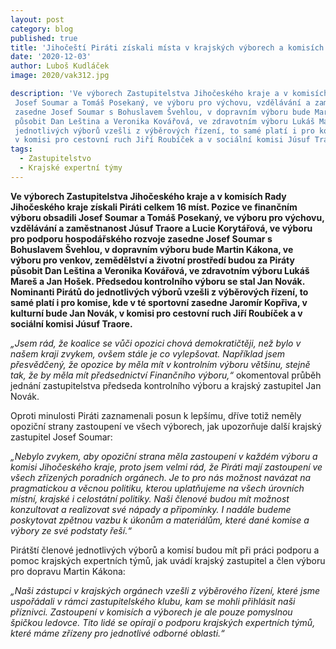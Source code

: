 ```yaml
---
layout: post
category: blog
published: true
title: 'Jihočeští Piráti získali místa v krajských výborech a komisích'
date: '2020-12-03'
author: Luboš Kudláček
image: 2020/vak312.jpg

description: 'Ve výborech Zastupitelstva Jihočeského kraje a v komisích Rady Jihočeského kraje získali Piráti celkem 16 míst. Pozice ve finančním výboru obsadili
 Josef Soumar a Tomáš Posekaný, ve výboru pro výchovu, vzdělávání a zaměstnanost Júsuf Traore a Lucie Korytářová, ve výboru pro podporu hospodářského rozvoje 
 zasedne Josef Soumar s Bohuslavem Švehlou, v dopravním výboru bude Martin Kákona, ve výboru pro venkov, zemědělství a životní prostředí budou za Piráty 
 působit Dan Leština a Veronika Kovářová, ve zdravotním výboru Lukáš Mareš a Jan Hošek.  Předsedou kontrolního výboru se stal Jan Novák. Nominanti Pirátů do 
 jednotlivých výborů vzešli z výběrových řízení, to samé platí i pro komise, kde v té sportovní zasedne Jaromír Kopřiva, v kulturní bude Jan Novák, 
 v komisi pro cestovní ruch Jiří Roubíček a v sociální komisi Júsuf Traore.'
tags:
  - Zastupitelstvo
  - Krajské expertní týmy
---
```

**Ve výborech Zastupitelstva Jihočeského kraje a v komisích Rady Jihočeského kraje získali Piráti celkem 16 míst. Pozice ve finančním výboru obsadili
 Josef Soumar a Tomáš Posekaný, ve výboru pro výchovu, vzdělávání a zaměstnanost Júsuf Traore a Lucie Korytářová, ve výboru pro podporu hospodářského rozvoje 
 zasedne Josef Soumar s Bohuslavem Švehlou, v dopravním výboru bude Martin Kákona, ve výboru pro venkov, zemědělství a životní prostředí budou za Piráty 
 působit Dan Leština a Veronika Kovářová, ve zdravotním výboru Lukáš Mareš a Jan Hošek.  Předsedou kontrolního výboru se stal Jan Novák. Nominanti Pirátů do 
 jednotlivých výborů vzešli z výběrových řízení, to samé platí i pro komise, kde v té sportovní zasedne Jaromír Kopřiva, v kulturní bude Jan Novák, 
 v komisi pro cestovní ruch Jiří Roubíček a v sociální komisi Júsuf Traore.**

*„Jsem rád, že koalice se vůči opozici chová demokratičtěji, než bylo v našem kraji zvykem, ovšem stále je co vylepšovat. Například jsem přesvědčený, 
že opozice by měla mít v kontrolním výboru většinu, stejně tak, že by měla mít předsednictví Finančního výboru,“* okomentoval průběh jednání 
zastupitelstva předseda kontrolního výboru a krajský zastupitel Jan Novák.

Oproti minulosti  Piráti zaznamenali posun k lepšímu, dříve totiž neměly opoziční strany zastoupení ve všech výborech, jak upozorňuje další krajský zastupitel Josef Soumar:

*„Nebylo zvykem, aby opoziční strana měla zastoupení v každém výboru a komisi Jihočeského kraje, proto jsem velmi rád, že Piráti mají zastoupení 
ve všech zřízených poradních orgánech. Je to pro nás možnost navázat na pragmatickou a věcnou politiku, kterou uplatňujeme na všech úrovních místní, 
krajské i celostátní politiky. Naši členové budou mít možnost konzultovat a realizovat své nápady a připomínky. I nadále budeme poskytovat zpětnou vazbu
 k úkonům a materiálům, které dané komise a výbory ze své podstaty řeší.“*

Pirátští členové jednotlivých výborů a komisí budou mít při práci podporu a pomoc krajských expertních týmů, jak uvádí krajský zastupitel 
a člen výboru pro dopravu Martin Kákona:

*„Naši zástupci v krajských orgánech vzešli z výběrového řízení, které jsme uspořádali v rámci zastupitelského klubu, 
kam se mohli přihlásit naši příznivci. Zastoupení v komisích a výborech je ale pouze pomyslnou špičkou ledovce. Tito 
lidé se opírají o podporu krajských expertních týmů, které máme zřízeny pro jednotlivé odborné oblasti.“* 
